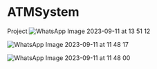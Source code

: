 # ATMSystem
Project 
![WhatsApp Image 2023-09-11 at 13 51 12](https://github.com/atikvibs1326/ATM_bank_System/assets/64660852/f41b7ed4-d970-4743-9262-9ea3337e82cf)

![WhatsApp Image 2023-09-11 at 11 48 17](https://github.com/atikvibs1326/ATM_bank_System/assets/64660852/439b8f02-4f1e-4d97-9db6-cc6cc3e1432b)

![WhatsApp Image 2023-09-11 at 11 48 00](https://github.com/atikvibs1326/ATM_bank_System/assets/64660852/ca8f4716-27a2-47f8-b747-dbfe245fab85)




